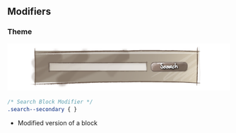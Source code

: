 ## Modifiers

### Theme

![Theme Modifier](https://raw.githubusercontent.com/bwasilewski/SassBEM/master/img/search-background.png "Theme Modifier")

```css
/* Search Block Modifier */
.search--secondary { }
```

<aside class="notes">
    <ul>
        <li>Modified version of a block</li>
    </ul>
</aside>
